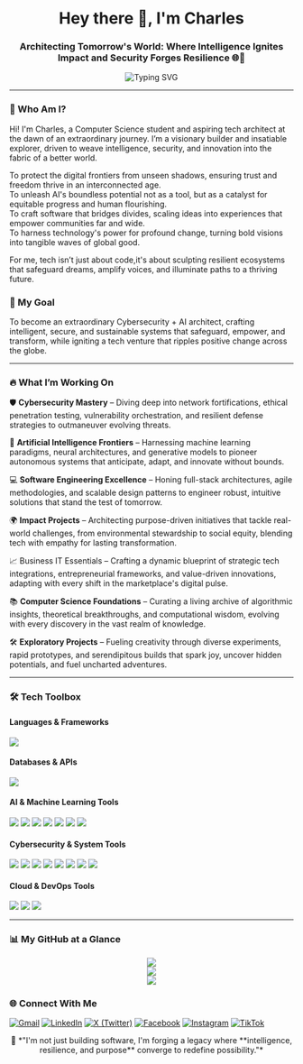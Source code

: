 <h1 align="center">Hey there 👋, I'm Charles</h1>
<h3 align="center">Architecting Tomorrow's World: Where Intelligence Ignites Impact and Security Forges Resilience 🌐🔮</h3>

<p align="center">
  <img src="https://readme-typing-svg.demolab.com?font=Fira+Code&#x26;pause=1000&#x26;color=00FEEF&#x26;width=1000&#x26;center=true&#x26;lines=Cybersecurity+%F0%9F%94%91+%7C+AI+%F0%9F%A7%A0+%7C+Web+Dev+%F0%9F%92%BB;Impactful+Innovation+%7C+Global+Tech+Visionary;Relentless+Learner+%7C+Future+Architect+%F0%9F%92%BC" alt="Typing SVG"/>
</p>

---

### 🧠 Who Am I? 

Hi! I'm Charles, a Computer Science student and aspiring tech architect at the dawn of an extraordinary journey. I’m a visionary builder and insatiable explorer, driven to weave intelligence, security, and innovation into the fabric of a better world.

To protect the digital frontiers from unseen shadows, ensuring trust and freedom thrive in an interconnected age.  
To unleash AI's boundless potential not as a tool, but as a catalyst for equitable progress and human flourishing.  
To craft software that bridges divides, scaling ideas into experiences that empower communities far and wide.  
To harness technology's power for profound change, turning bold visions into tangible waves of global good.

For me, tech isn’t just about code,it's about sculpting resilient ecosystems that safeguard dreams, amplify voices, and illuminate paths to a thriving future.

### 🚀 My Goal

To become an extraordinary Cybersecurity + AI architect, crafting intelligent, secure, and sustainable systems that safeguard, empower, and transform, while igniting a tech venture that ripples positive change across the globe.

---

### 🔥 What I’m Working On

🛡️ **Cybersecurity Mastery** – Diving deep into network fortifications, ethical penetration testing, vulnerability orchestration, and resilient defense strategies to outmaneuver evolving threats.

🤖 **Artificial Intelligence Frontiers** – Harnessing machine learning paradigms, neural architectures, and generative models to pioneer autonomous systems that anticipate, adapt, and innovate without bounds.

💻 **Software Engineering Excellence** – Honing full-stack architectures, agile methodologies, and scalable design patterns to engineer robust, intuitive solutions that stand the test of tomorrow.

🌍 **Impact Projects** – Architecting purpose-driven initiatives that tackle real-world challenges, from environmental stewardship to social equity, blending tech with empathy for lasting transformation.

📈 Business IT Essentials – Crafting a dynamic blueprint of strategic tech integrations, entrepreneurial frameworks, and value-driven innovations, adapting with every shift in the marketplace's digital pulse.

📚 **Computer Science Foundations** – Curating a living archive of algorithmic insights, theoretical breakthroughs, and computational wisdom, evolving with every discovery in the vast realm of knowledge.

🛠 **Exploratory Projects** – Fueling creativity through diverse experiments, rapid prototypes, and serendipitous builds that spark joy, uncover hidden potentials, and fuel uncharted adventures.

---

### 🛠️ Tech Toolbox

#### Languages & Frameworks
<img src="https://skillicons.dev/icons?i=python,typescript,javascript,cpp,java,react,nextjs,nodejs,express,tailwind,flask,django,html,css" />

#### Databases & APIs
<img src="https://skillicons.dev/icons?i=mongodb,postgres,mysql,graphql,firebase,supabase" />

#### AI & Machine Learning Tools
<img src="https://img.shields.io/badge/TensorFlow-FF6F00?style=for-the-badge&logo=tensorflow&logoColor=white" /> <img src="https://img.shields.io/badge/PyTorch-EE4C2C?style=for-the-badge&logo=pytorch&logoColor=white" /> <img src="https://img.shields.io/badge/Scikit--learn-F7931E?style=for-the-badge&logo=scikit-learn&logoColor=white" /> <img src="https://img.shields.io/badge/OpenCV-5C3EE8?style=for-the-badge&logo=opencv&logoColor=white" /> <img src="https://img.shields.io/badge/HuggingFace-FCC624?style=for-the-badge&logo=huggingface&logoColor=black" /> <img src="https://img.shields.io/badge/Keras-D00000?style=for-the-badge&logo=keras&logoColor=white" /> <img src="https://img.shields.io/badge/Jupyter-F37626?style=for-the-badge&logo=jupyter&logoColor=white" />

#### Cybersecurity & System Tools
<img src="https://skillicons.dev/icons?i=linux,bash,docker,git,github,gitlab,powershell" /> <img src="https://img.shields.io/badge/Kali%20Linux-557C94?style=for-the-badge&logo=kalilinux&logoColor=white" /> <img src="https://img.shields.io/badge/Metasploit-400080?style=for-the-badge&logo=metasploit&logoColor=white" /> <img src="https://img.shields.io/badge/Wireshark-1679a7?style=for-the-badge&logo=wireshark&logoColor=white" /> <img src="https://img.shields.io/badge/Burp%20Suite-ff6600?style=for-the-badge&logo=burpsuite&logoColor=white" /> <img src="https://img.shields.io/badge/Nmap-4B8BBE?style=for-the-badge&logo=nmap&logoColor=white" /> <img src="https://img.shields.io/badge/VirtualBox-183A61?style=for-the-badge&logo=virtualbox&logoColor=white" /> <img src="https://img.shields.io/badge/VMware-607078?style=for-the-badge&logo=vmware&logoColor=white" />

#### Cloud & DevOps Tools
<img src="https://skillicons.dev/icons?i=aws,gcp,azure,vercel,netlify,heroku" /> <img src="https://img.shields.io/badge/GitHub%20Actions-2088FF?style=for-the-badge&logo=githubactions&logoColor=white" /> <img src="https://img.shields.io/badge/CircleCI-343434?style=for-the-badge&logo=circleci&logoColor=white" />

---

### 📊 My GitHub at a Glance

<p align="center"> 
  <img src="https://github-readme-streak-stats.herokuapp.com/?user=CharlesKariuki-001&theme=tokyonight" /> 
  <br /> 
  <img src="https://github-readme-stats.vercel.app/api/top-langs/?username=CharlesKariuki-001&layout=compact&theme=tokyonight" /> 
  <br /> 
  <img src="https://github-readme-stats.vercel.app/api?username=CharlesKariuki-001&show_icons=true&theme=tokyonight" /> 
</p>

### 🌐 Connect With Me

<p align="left"> 
  <a href="mailto:yourname@gmail.com"><img src="https://img.shields.io/badge/Gmail-D14836?style=for-the-badge&logo=gmail&logoColor=white" alt="Gmail" /></a> 
  <a href="https://linkedin.com/in/yourprofile" target="_blank"><img src="https://img.shields.io/badge/LinkedIn-0077B5?style=for-the-badge&logo=linkedin&logoColor=white" alt="LinkedIn" /></a> 
  <a href="https://x.com/yourhandle" target="_blank"><img src="https://img.shields.io/badge/X-000000?style=for-the-badge&logo=twitter&logoColor=white" alt="X (Twitter)" /></a> 
  <a href="https://facebook.com/yourprofile" target="_blank"><img src="https://img.shields.io/badge/Facebook-1877F2?style=for-the-badge&logo=facebook&logoColor=white" alt="Facebook" /></a> 
  <a href="https://instagram.com/yourhandle" target="_blank"><img src="https://img.shields.io/badge/Instagram-E4405F?style=for-the-badge&logo=instagram&logoColor=white" alt="Instagram" /></a> 
  <a href="https://tiktok.com/@yourhandle" target="_blank"><img src="https://img.shields.io/badge/TikTok-000000?style=for-the-badge&logo=tiktok&logoColor=white" alt="TikTok" /></a> 
</p>

<p align="center"> 
  💭 *"I'm not just building software, I'm forging a legacy where **intelligence, resilience, and purpose** converge to redefine possibility."* 
</p>
